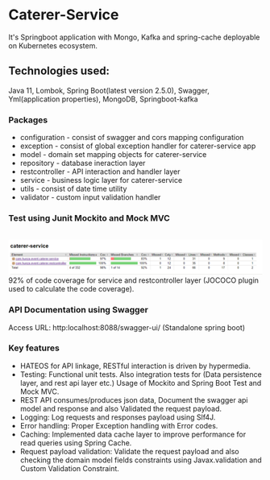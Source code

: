 # Caterer-Service
It's Springboot application with Mongo, Kafka and spring-cache deployable on Kubernetes ecosystem.

## Technologies used:
Java 11, Lombok, Spring Boot(latest version 2.5.0), Swagger,
Yml(application properties), MongoDB, Springboot-kafka

### Packages
* configuration - consist of swagger and cors mapping configuration
* exception - consist of global exception handler for caterer-service app
* model - domain set mapping objects for caterer-service
* repository - database ineraction layer
* restcontroller - API interaction and handler layer
* service - business logic layer for caterer-service
* utils - consist of date time utility
* validator - custom input validation handler

### Test using Junit Mockito and Mock MVC
  <br>
  <a><img src="images/test_coverage.png"></a>
  <br>
 92% of code coverage for service and restcontroller layer (JOCOCO plugin used to calculate the code coverage).

### API Documentation using Swagger
Access URL: http:localhost:8088/swagger-ui/ (Standalone spring boot)

### Key features
* HATEOS for API linkage, RESTful interaction is driven by hypermedia.
* Testing: Functional unit tests. Also integration tests for (Data persistence
layer, and rest api layer etc.) Usage of Mockito and Spring Boot Test and Mock MVC.
* REST API consumes/produces json data, Document the swagger api model and
response and also Validated the request payload.
* Logging: Log requests and responses payload using Slf4J.
* Error handling: Proper Exception handling with Error codes.
* Caching: Implemented data cache layer to improve performance for read queries using Spring Cache.
* Request payload validation: Validate the request payload and also checking the domain model
fields constraints using Javax.validation and Custom Validation Constraint.
 
 
